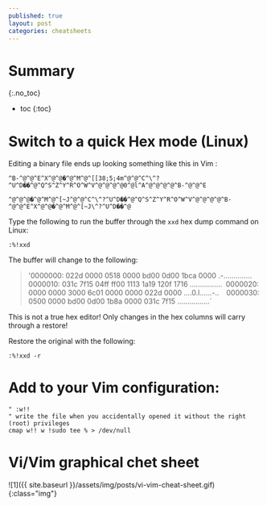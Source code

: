 ```yaml
---
published: true
layout: post
categories: cheatsheets
---
```

# Summary
{:.no_toc}

* toc
{:toc}

# Switch to a quick Hex mode (Linux) 

Editing a binary file ends up looking something like this in Vim :


`^B-^@^@^E^X^@^@�^@^M^@^[[38;5;4m^@^@^C^\^?^U^D��^@^Q^S^Z^Y^R^O^W^V^@^@^@^@0^@l^A^@^@^@^@^B-^@^@^E`

`^@^@^@�^@^M^@^[~J^@^@^C^\^?^U^D��^@^Q^S^Z^Y^R^O^W^V^@^@^@^@^B-^@^@^E^X^@^@�^@^M^@^[~J\^?^U^D��^@`

Type the following to run the buffer through the `xxd` hex dump command on Linux:


	:%!xxd


The buffer will change to the following:

>'0000000: 022d 0000 0518 0000 bd00 0d00 1bca 0000 .-..............` 
>`0000010: 031c 7f15 04ff ff00 1113 1a19 120f 1716 ................`
>`0000020: 0000 0000 3000 6c01 0000 0000 022d 0000 ....0.l......-..` 
>`0000030: 0500 0000 bd00 0d00 1b8a 0000 031c 7f15 ................`

This is not a true hex editor!  Only changes in the hex columns will carry through a restore!

Restore the original with the following:

	:%!xxd -r
    
# Add to your Vim configuration:

~~~
" :w!! 
" write the file when you accidentally opened it without the right (root) privileges
cmap w!! w !sudo tee % > /dev/null
~~~

# Vi/Vim graphical chet sheet

![1]({{ site.baseurl }}/assets/img/posts/vi-vim-cheat-sheet.gif){:class="img"}

